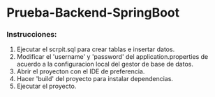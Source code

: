 # Prueba-Backend-SpringBoot

### Instrucciones:

1. Ejecutar el scrpit.sql para crear tablas e insertar datos.
2. Modificar el 'username' y 'password' del application.properties de acuerdo a la configuracion local del gestor de base de datos.
3. Abrir el proyecton con el IDE de preferencia.
4. Hacer 'build' del proyecto para instalar dependencias.
5. Ejecutar el proyecto.